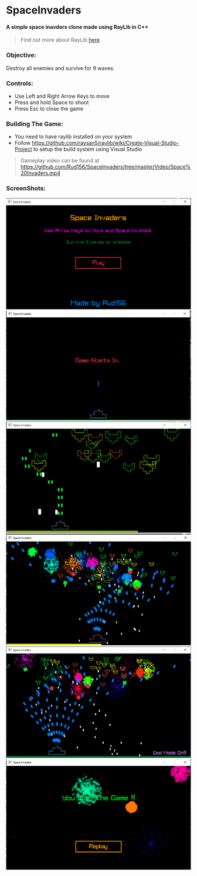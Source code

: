 # SpaceInvaders
#### A simple space inavders clone made using RayLib in C++
> Find out more about RayLib [here](https://www.raylib.com/).

### Objective:
Destroy all enemies and survive for 9 waves.

### Controls:
- Use Left and Right Arrow Keys to move
- Press and hold Space to shoot
- Press Esc to close the game

### Building The Game:
- You need to have raylib installed on your system
- Follow https://github.com/raysan5/raylib/wiki/Create-Visual-Studio-Project to setup the build system using Visual Studio

> Gameplay video can be found at https://github.com/Rud156/SpaceInvaders/tree/master/Video/Space%20Invaders.mp4

### ScreenShots:
![Main Screen](./Screenshots/Shot_1.png)
![Game Start](./Screenshots/Shot_2.png)
![Enemies](./Screenshots/Shot_3.png)
![Enemies and Explosions](./Screenshots/Shot_4.png)
![Enemies and Explosions](./Screenshots/Shot_5.png)
![Gane End (Winning)](./Screenshots/Shot_6.png)
